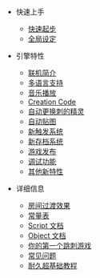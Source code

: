 - 快速上手

  - [快速起步](quickstart.md)
  - [全局设定](global.md)

- 引擎特性

  - [联机简介](network.md)
  - [多语言支持](i18n.md)
  - [音乐播放](music.md)
  - [Creation Code](cc.md)
  - [自动更换刺的精灵](autosprite.md)
  - [自动贴图](autotile.md)
  - [新触发系统](trigger.md)
  - [新存档系统](save.md)
  - [游戏发布](release.md)
  - [调试功能](debug.md)
  - [其他新特性](misc.md)

- 详细信息
  - [房间过渡效果](transition.md)
  - [常量表](constant.md)
  - [Script 文档](scriptref.md)
  - [Object 文档](objectref.md)
  - [你的第一个跳刺游戏](tutorial.md)
  - [常见问题](faq.md)
  - [耐久超基础教程](avoidance.md)
